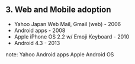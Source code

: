 ## 3. Web and Mobile adoption

- Yahoo Japan Web Mail, Gmail (web) - 2006
- Android apps - 2008
- Apple iPhone OS 2.2 w/ Emoji Keyboard - 2010
- Android 4.3 - 2013

note:
    Yahoo
    Android apps
    Apple
    Android OS
